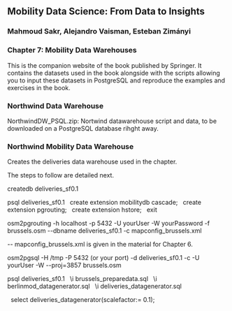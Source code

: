 ## Mobility Data Science: From Data to Insights
### Mahmoud Sakr, Alejandro Vaisman, Esteban Zimányi

### Chapter 7: Mobility Data Warehouses

This is the companion website of the book published by Springer.
It contains the datasets used in the book alongside with the scripts
allowing you to input these datasets in PostgreSQL and reproduce the
examples and exercises in the book.

### Northwind Data Warehouse

NorthwindDW_PSQL.zip: Nortwind datawarehouse script and data, to be downloaded on a PostgreSQL database rihght away.

### Northwind Mobility Data Warehouse

Creates the deliveries data warehouse used in the chapter.

The steps to follow are detailed next.

createdb deliveries_sf0.1

psql deliveries_sf0.1
  create extension mobilitydb cascade;
  create extension pgrouting;
  create extension hstore;
  exit

osm2pgrouting -h localhost -p 5432 -U yourUser  -W  yourPassword -f brussels.osm --dbname deliveries_sf0.1 -c mapconfig_brussels.xml

-- mapconfig_brussels.xml is given in the material for Chapter 6.

osm2pgsql -H /tmp -P 5432 (or your port) -d deliveries_sf0.1 -c -U 
yourUser -W --proj=3857 brussels.osm

psql deliveries_sf0.1
  \i brussels_preparedata.sql
  \i berlinmod_datagenerator.sql
  \i deliveries_datagenerator.sql
  
  select deliveries_datagenerator(scalefactor:= 0.1);
